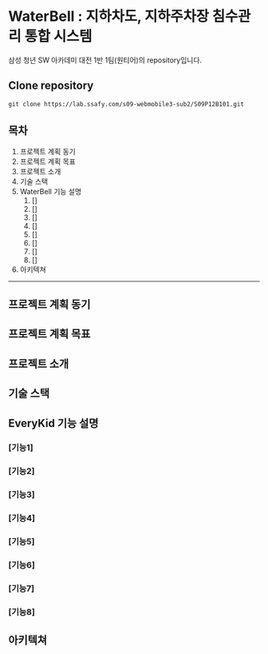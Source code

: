 # WaterBell : 지하차도, 지하주차장 침수관리 통합 시스템

삼성 청년 SW 아카데미 대전 1반 1팀(원티어)의 repository입니다.

## Clone repository
  
```
git clone https://lab.ssafy.com/s09-webmobile3-sub2/S09P12B101.git
```

## 목차
1. 프로젝트 계획 동기
2. 프로젝트 계획 목표
3. 프로젝트 소개
4. 기술 스택
5. WaterBell 기능 설명
    1. [] 
    2. []
    3. []
    4. []
    5. []
    6. []
    7. []
    8. []
6. 아키텍쳐

------------
## 프로젝트 계획 동기


## 프로젝트 계획 목표

## 프로젝트 소개

## 기술 스택

## EveryKid 기능 설명


### [기능1]


### [기능2]


### [기능3]


### [기능4]


### [기능5]


### [기능6]


### [기능7]


### [기능8]


## 아키텍쳐



